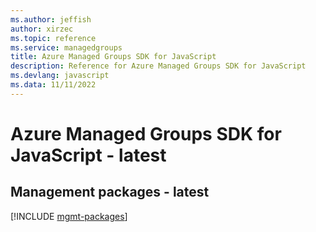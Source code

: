 ```yaml
---
ms.author: jeffish
author: xirzec
ms.topic: reference
ms.service: managedgroups
title: Azure Managed Groups SDK for JavaScript
description: Reference for Azure Managed Groups SDK for JavaScript
ms.devlang: javascript
ms.data: 11/11/2022
---
```

# Azure Managed Groups SDK for JavaScript - latest

## Management packages - latest
[!INCLUDE [mgmt-packages](managed-groups-mgmt-index.md)]